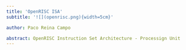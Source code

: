 ```yaml
---
title: 'OpenRISC ISA'
subtitle: '![](openrisc.png){width=5cm}'

author: Paco Reina Campo

abstract: OpenRISC Instruction Set Architecture - Processign Unit
---
```

